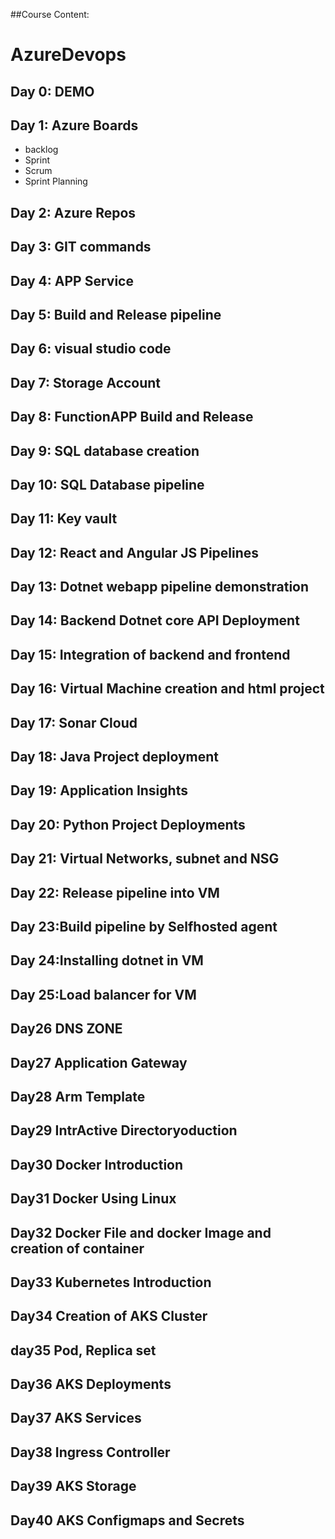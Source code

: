 ﻿

##Course Content:
# AzureDevops

## Day 0: DEMO

## Day 1: Azure Boards
- backlog
- Sprint
- Scrum
- Sprint Planning

## Day 2: Azure Repos


## Day 3: GIT commands
## Day 4: APP Service


## Day 5: Build and Release pipeline


## Day 6: visual studio code

  
## Day 7: Storage Account


## Day 8: FunctionAPP Build and Release

## Day 9: SQL database creation

## Day 10: SQL Database pipeline


## Day 11: Key vault


## Day 12: React and Angular JS Pipelines

## Day 13: Dotnet webapp pipeline demonstration


## Day 14: Backend Dotnet core API Deployment






## Day 15: Integration of backend and frontend


## Day 16: Virtual Machine creation and html project

## Day 17: Sonar Cloud


## Day 18: Java Project deployment


## Day 19: Application Insights


## Day 20: Python Project Deployments

## Day 21: Virtual Networks, subnet and NSG

## Day 22: Release pipeline into VM


## Day 23:Build pipeline by Selfhosted agent


## Day 24:Installing dotnet in VM


## Day 25:Load balancer for VM

##  Day26 DNS ZONE

## Day27 Application Gateway

## Day28 Arm Template

## Day29 IntrActive Directoryoduction

## Day30 Docker Introduction

## Day31 Docker Using Linux

## Day32 Docker File and docker Image and creation of container

## Day33 Kubernetes Introduction

## Day34 Creation of AKS Cluster 

## day35 Pod, Replica set

## Day36 AKS Deployments

## Day37 AKS Services

## Day38 Ingress Controller

## Day39 AKS Storage

## Day40 AKS Configmaps and Secrets









